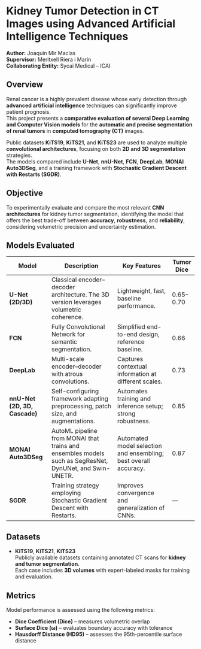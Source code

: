 # Kidney Tumor Detection in CT Images using Advanced Artificial Intelligence Techniques

**Author:** Joaquín Mir Macías  
**Supervisor:** Meritxell Riera i Marín  
**Collaborating Entity:** Sycai Medical – ICAI  


## Overview

Renal cancer is a highly prevalent disease whose early detection through **advanced artificial intelligence** techniques can significantly improve patient prognosis.  
This project presents a **comparative evaluation of several Deep Learning and Computer Vision models** for the **automatic and precise segmentation of renal tumors** in **computed tomography (CT)** images.

Public datasets **KiTS19**, **KiTS21**, and **KiTS23** are used to analyze multiple **convolutional architectures**, focusing on both **2D and 3D segmentation** strategies.  
The models compared include **U-Net**, **nnU-Net**, **FCN**, **DeepLab**, **MONAI Auto3DSeg**, and a training framework with **Stochastic Gradient Descent with Restarts (SGDR)**.


## Objective

To experimentally evaluate and compare the most relevant **CNN architectures** for kidney tumor segmentation, identifying the model that offers the best trade-off between **accuracy**, **robustness**, and **reliability**, considering volumetric precision and uncertainty estimation.


## Models Evaluated

| **Model** | **Description** | **Key Features** | **Tumor Dice** |
|------------|-----------------|------------------|----------------|
| **U-Net (2D/3D)** | Classical encoder–decoder architecture. The 3D version leverages volumetric coherence. | Lightweight, fast, baseline performance. | 0.65–0.70 |
| **FCN** | Fully Convolutional Network for semantic segmentation. | Simplified end-to-end design, reference baseline. | 0.66 |
| **DeepLab** | Multi-scale encoder–decoder with atrous convolutions. | Captures contextual information at different scales. | 0.73 |
| **nnU-Net (2D, 3D, Cascade)** | Self-configuring framework adapting preprocessing, patch size, and augmentations. | Automates training and inference setup; strong robustness. | 0.85 |
| **MONAI Auto3DSeg** | AutoML pipeline from MONAI that trains and ensembles models such as SegResNet, DynUNet, and Swin-UNETR. | Automated model selection and ensembling; best overall accuracy. | 0.87 |
| **SGDR** | Training strategy employing Stochastic Gradient Descent with Restarts. | Improves convergence and generalization of CNNs. | — |


## Datasets

- **KiTS19**, **KiTS21**, **KiTS23**  
  Publicly available datasets containing annotated CT scans for **kidney and tumor segmentation**.  
  Each case includes **3D volumes** with expert-labeled masks for training and evaluation.


## Metrics

Model performance is assessed using the following metrics:

- **Dice Coefficient (Dice)** – measures volumetric overlap  
- **Surface Dice (ω)** – evaluates boundary accuracy with tolerance  
- **Hausdorff Distance (HD95)** – assesses the 95th-percentile surface distance  
